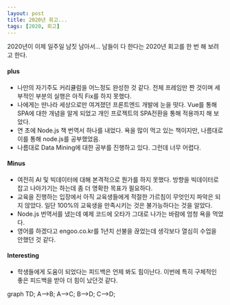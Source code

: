 ```yaml
---
layout: post
title: 2020년 회고...
tags: [2020, 회고] 
---
```




2020년이 이제 일주일 남짓 남아서... 남들이 다 한다는 2020년 회고를 한 번 해 보려고 한다. 

#### plus

- 나만의 자기주도 커리큘럼을 어느정도 완성한 것 같다. 전체 프레임만 짠 것이며 세부적인 부분의 실행은 아직 Fix를 하지 못했다. 
- 나에게는 딴나라 세상으로만 여겨졌던 프론트엔드 개발에 눈을 떳다. Vue를 통해 SPA에 대한 개념을 알게 되었고 개인 프로젝트의 SPA전환을 통해 적용까지 해 보았다. 
- 연 초에 Node.js 책 번역서 하나를 내었다. 욕을 많이 먹고 있는 책이지만, 나름대로 이를 통해 node.js를 공부했었음. 
- 나름대로 Data Mining에 대한 공부를 진행하고 있다. 그런데 너무 어렵다. 



#### Minus

* 여전히 AI 및 빅데이터에 대해 본격적으로 뭔가를 하지 못했다. 방향을 빅데이터로 잡고 나아가기는 하는데 좀 더 명확한 목표가 필요하다.
* 교육을 진행하는 입장에서 아직 교육생들에게 적절한 가르침이 무엇인지 파악은 되지 않았다. 일단 100%의 교육생을 만족시키는 것은 불가능하다는 것을 알았다. 
* Node.js 번역서를 냈는데 예제 코드에 오타가 그대로 나가는 바람에 엄청 욕을 먹었다. 
* 영어를 하겠다고 engoo.co.kr를 1년치 선불을 끊었는데 생각보다 열심히 수업을 안했던 것 같다. 



#### Interesting

* 학생들에게 도움이 되었다는 피드백은 언제 봐도 힘이난다. 이번에 특히 구체적인 좋은 피드백을 받아 더 힘이 났던것 같다. 


<div class="mermaid"> 
  graph TD; A-->B; A-->C; B-->D; C-->D; 
</div>


